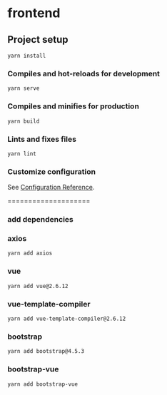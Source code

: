 # frontend

## Project setup
```
yarn install
```

### Compiles and hot-reloads for development
```
yarn serve
```

### Compiles and minifies for production
```
yarn build
```

### Lints and fixes files
```
yarn lint
```

### Customize configuration
See [Configuration Reference](https://cli.vuejs.org/config/).

====================

### add dependencies
### axios
```
yarn add axios
```

### vue
```
yarn add vue@2.6.12
```

### vue-template-compiler
```
yarn add vue-template-compiler@2.6.12
```

### bootstrap
```
yarn add bootstrap@4.5.3
```

### bootstrap-vue
```
yarn add bootstrap-vue
```